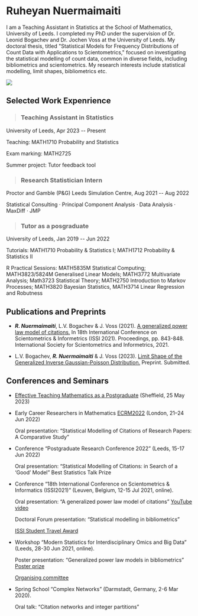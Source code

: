 # Ruheyan Nuermaimaiti

I am a Teaching Assistant in Statistics at the School of Mathematics, University of Leeds. I completed my PhD under the supervision of Dr. Leonid Bogachev and Dr. Jochen Voss at the University of Leeds. My doctoral thesis, titled "Statistical Models for Frequency Distributions of Count Data with Applications to Scientometrics," focused on investigating the statistical modelling of count data, common in diverse fields, including bibliometrics and scientometrics. My research interests include statistical modelling, limit shapes, bibliometrics etc.

![ ](/Ruheyan.github.io/EJPGPLCCDF.png)

## Selected Work Expenrience

> ### Teaching Assistant in Statistics
  University of Leeds, Apr 2023 -- Present
  
  Teaching: MATH1710 Probability and Statistics

  Exam marking: MATH2725 
 
  Summer project: Tutor feedback tool


> ### Research Statistician Intern
  Proctor and Gamble (P&G) Leeds Simulation Centre, Aug 2021 -- Aug 2022
  
  Statistical Consulting · Principal Component Analysis · Data Analysis · MaxDiff · JMP


> ### Tutor as a posgraduate
  University of Leeds, Jan 2019 -- Jun 2022
  
  Tutorials: MATH1710 Probability & Statistics I; MATH1712 Probability & Statistics II
  
  R Practical Sessions: MATH5835M Statistical Computing; MATH3823/5824M Generalised Linear Models;
MATH3772 Multivariate Analysis; Math3723 Statistical Theory; MATH2750 Introduction to Markov
Processes; MATH3820 Bayesian Statistics, MATH3714 Linear Regression and Robutness



## Publications and Preprints

- ***R. Nuermaimaiti***, L.V. Bogachev & J. Voss (2021). [A generalized power law model of citations.](https://eprints.whiterose.ac.uk/179166/) In 18th International Conference on Scientometrics & Informetrics (ISSI 2021). Proceedings, pp. 843-848. International Society for Scientometrics and Informetrics, 2021. 

- L.V. Bogachev, ***R. Nuermaimaiti*** & J. Voss (2023). [Limit Shape of the Generalized Inverse Gaussian-Poisson Distribution.](https://arxiv.org/abs/2303.08139) Preprint. Submitted.


## Conferences and Seminars

 * [Effective Teaching Mathematics as a Postgraduate](https://sites.google.com/sheffield.ac.uk/ima-rss-pgr-teaching-workshop/home) (Sheffield, 25 May 2023)

 * Early Career Researchers in Mathematics [ECRM2022](https://www.homepages.ucl.ac.uk/~ucahwas/ecrm/) (London, 21–24 Jun 2022)

   Oral presentation: “Statistical Modelling of Citations of Research Papers: A Comparative Study”

 * Conference “Postgraduate Research Conference 2022” (Leeds, 15-17 Jun 2022)
 
   Oral presentation: “Statistical Modelling of Citations: in Search of a ‘Good’ Model” Best Statistics Talk Prize

 * Conference “18th International Conference on Scientometrics & Informatics (ISSI2021)” (Leuven, Belgium, 12-15 Jul 2021, online).
 
   Oral presentation: “A generalized power law model of citations” [YouTube video](https://www.youtube.com/watch?v=GlT3H774qL8)
   
   Doctoral Forum presentation: “Statistical modelling in bibliometrics”
   
   [ISSI Student Travel Award](https://www.issi-society.org/awards/issi-student-travel-award/)

 * Workshop “Modern Statistics for Interdisciplinary Omics and Big Data” (Leeds, 28-30 Jun 2021, online).
 
   Poster presentation: “Generalized power law models in bibliometrics” [Poster prize](https://imforfuture.eu/modern-statistics-for-interdisciplinary-omics-and-big-data/)
   
   [Organising committee](https://imforfuture.eu/meeting-committees/)

 * Spring School “Complex Networks” (Darmstadt, Germany, 2-6 Mar 2020).
 
   Oral talk: “Citation networks and integer partitions”


